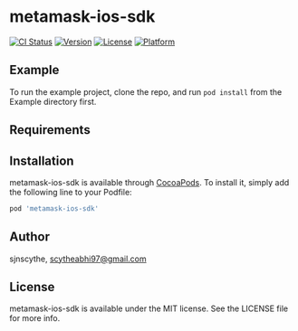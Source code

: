# metamask-ios-sdk

[![CI Status](https://img.shields.io/travis/sjnscythe/metamask-ios-sdk.svg?style=flat)](https://travis-ci.org/sjnscythe/metamask-ios-sdk)
[![Version](https://img.shields.io/cocoapods/v/metamask-ios-sdk.svg?style=flat)](https://cocoapods.org/pods/metamask-ios-sdk)
[![License](https://img.shields.io/cocoapods/l/metamask-ios-sdk.svg?style=flat)](https://cocoapods.org/pods/metamask-ios-sdk)
[![Platform](https://img.shields.io/cocoapods/p/metamask-ios-sdk.svg?style=flat)](https://cocoapods.org/pods/metamask-ios-sdk)

## Example

To run the example project, clone the repo, and run `pod install` from the Example directory first.

## Requirements

## Installation

metamask-ios-sdk is available through [CocoaPods](https://cocoapods.org). To install
it, simply add the following line to your Podfile:

```ruby
pod 'metamask-ios-sdk'
```

## Author

sjnscythe, scytheabhi97@gmail.com

## License

metamask-ios-sdk is available under the MIT license. See the LICENSE file for more info.
